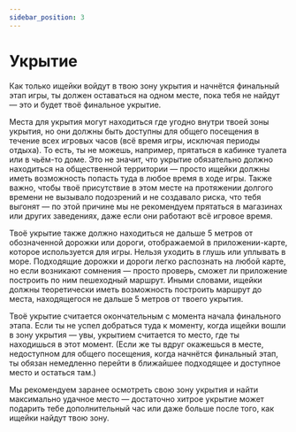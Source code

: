 ```yaml
---
sidebar_position: 3
---
```


# Укрытие

Как только ищейки войдут в твою зону укрытия и начнётся финальный этап игры, ты должен оставаться на одном месте, пока тебя не найдут — это и будет твоё финальное укрытие.

Места для укрытия могут находиться где угодно внутри твоей зоны укрытия, но они должны быть доступны для общего посещения в течение всех игровых часов (всё время игры, исключая периоды отдыха). То есть, ты не можешь, например, прятаться в кабинке туалета или в чьём-то доме. Это не значит, что укрытие обязательно должно находиться на общественной территории — просто ищейки должны иметь возможность попасть туда в любое время в ходе игры. Также важно, чтобы твоё присутствие в этом месте на протяжении долгого времени не вызывало подозрений и не создавало риска, что тебя выгонят — по этой причине мы не рекомендуем прятаться в магазинах или других заведениях, даже если они работают всё игровое время.

Твоё укрытие также должно находиться не дальше 5 метров от обозначенной дорожки или дороги, отображаемой в приложении-карте, которое используется для игры. Нельзя уходить в глушь или уплывать в море. Подходящие дорожки и дороги легко распознать на любой карте, но если возникают сомнения — просто проверь, сможет ли приложение построить по ним пешеходный маршрут. Иными словами, ищейки должны теоретически иметь возможность построить маршрут до места, находящегося не дальше 5 метров от твоего укрытия.

Твоё укрытие считается окончательным с момента начала финального этапа. Если ты не успел добраться туда к моменту, когда ищейки вошли в зону укрытия — увы, укрытием считается то место, где ты находишься в этот момент. (Если же ты вдруг окажешься в месте, недоступном для общего посещения, когда начнётся финальный этап, ты обязан немедленно перейти в ближайшее подходящее и доступное место и остаться там.)

Мы рекомендуем заранее осмотреть свою зону укрытия и найти максимально удачное место — достаточно хитрое укрытие может подарить тебе дополнительный час или даже больше после того, как ищейки найдут твою зону.
